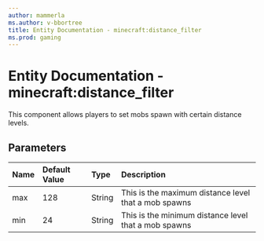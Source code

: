 ```yaml
---
author: mammerla
ms.author: v-bbortree
title: Entity Documentation - minecraft:distance_filter
ms.prod: gaming
---
```


# Entity Documentation - minecraft:distance_filter

This component allows players to set mobs spawn with certain distance levels.

## Parameters

|Name |Default Value|Type |Description |
|:-----------|:-----------|:-----------|:-----------|
| max| 128 |String | This is the maximum distance level that a mob spawns |
| min| 24 |String | This is the minimum distance level that a mob spawns |
